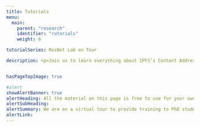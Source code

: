 ```yaml
---
title: Tutorials
menu:
  main:
    parent: "research"
    identifier: "rutorials"
    weight: 6  

tutorialSeries: ResNet Lab on Tour

description: <p>Join us to learn everything about IPFS’s Content Addressing system, the Content Identifier (CID), as well as the Content Routing and Content Exchange strategies. Learn how IPFS deals with dynamic, mutable content.</p> <br /><p>Watch the tutorials to get all the background you need in order to start proposing your own protocol improvements and get involved in the [Discussion](link to GH repo).</p>


hasPageTopImage: true

#alert
showAlertBanner: true
alertHeading: All the material on this page is free to use for your own course, talk, or university module. Make sure you take advantage of it!
alertSubHeading:
alertSummary: We are on a virtual tour to provide training to PhD students, researchers and academics on the founding principles, operational details and inner workings of the IPFS Architecture.
alertLink:
---
```

